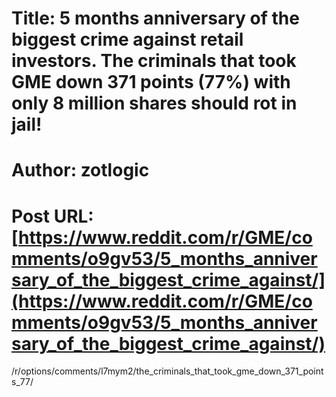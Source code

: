 # Title: 5 months anniversary of the biggest crime against retail investors. The criminals that took GME down 371 points (77%) with only 8 million shares should rot in jail!
# Author: zotlogic
# Post URL: [https://www.reddit.com/r/GME/comments/o9gv53/5_months_anniversary_of_the_biggest_crime_against/](https://www.reddit.com/r/GME/comments/o9gv53/5_months_anniversary_of_the_biggest_crime_against/)


/r/options/comments/l7mym2/the_criminals_that_took_gme_down_371_points_77/